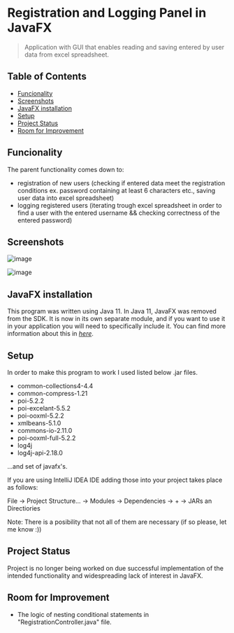 <style>
image
{
    display:block;
    float:none;
    margin-left:auto;
    margin-right:auto;
    width:60%;
}
</style>

# Registration and Logging Panel in JavaFX

>Application with GUI that enables reading and saving entered by user data from excel spreadsheet.

## Table of Contents
* [Funcionality](#funcionality)
* [Screenshots](#screenshots)
* [JavaFX installation](#javafx-installation)
* [Setup](#setup)
* [Project Status](#project-status)
* [Room for Improvement](#room-for-improvement)

## Funcionality
The parent functionality comes down to:
- registration of new users (checking if entered data meet the registration conditions ex. password containing at least 6 characters etc., saving user data into excel spreadsheet)
- logging registered users (iterating trough excel spreadsheet in order to find a user with the entered username && checking correctness of the entered password)

## Screenshots

![image](https://user-images.githubusercontent.com/104503502/179259597-fb1f6ad6-94b8-4203-94af-8db1217004e4.png)

![image](https://user-images.githubusercontent.com/104503502/179256527-5412a670-880f-40e2-8dfa-35894a852ebb.png)

## JavaFX installation
This program was written using Java 11.
In Java 11, JavaFX was removed from the SDK.
It is now in its own separate module, and if you want to use it in your application you will need to specifically include it.
You can find more information about this in [_here_](https://blog.idrsolutions.com/using-javafx-with-java-11/). 

## Setup
In order to make this program to work I used listed below .jar files. 
* common-collections4-4.4
* common-compress-1.21
* poi-5.2.2
* poi-excelant-5.5.2
* poi-ooxml-5.2.2
* xmlbeans-5.1.0
* commons-io-2.11.0
* poi-ooxml-full-5.2.2
* log4j
* log4j-api-2.18.0 

...and set of javafx's.

If you are using IntelliJ IDEA IDE adding those into your project takes place as follows:

File -> Project Structure... -> Modules -> Dependencies -> + -> JARs an Directiories

Note: There is a posibility that not all of them are necessary (if so please, let me know :))
 
## Project Status
Project is no longer being worked on due successful implementation of the intended functionality and widespreading lack of interest in JavaFX.

## Room for Improvement
* The logic of nesting conditional statements in "RegistrationController.java" file.
